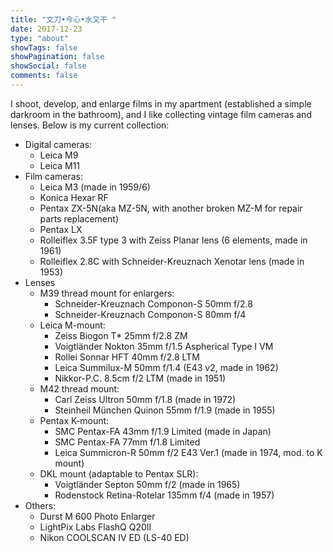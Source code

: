 ```yaml
---
title: "文刀•今心•水又干 "
date: 2017-12-23
type: "about"
showTags: false
showPagination: false
showSocial: false
comments: false
---
```


I shoot, develop, and enlarge films in my apartment (established a simple darkroom in the bathroom), and I like collecting vintage film cameras and lenses. Below is my current collection:

* Digital cameras:
    * Leica M9
    * Leica M11
* Film cameras:
    * Leica M3 (made in 1959/6)
    * Konica Hexar RF
    * Pentax ZX-5N(aka MZ-5N, with another broken MZ-M for repair parts replacement)
    * Pentax LX
    * Rolleiflex 3.5F type 3 with Zeiss Planar lens (6 elements, made in 1961)
    * Rolleiflex 2.8C with Schneider-Kreuznach Xenotar lens (made in 1953)
* Lenses
    * M39 thread mount for enlargers:
        * Schneider-Kreuznach Componon-S 50mm f/2.8
        * Schneider-Kreuznach Componon-S 80mm f/4
    * Leica M-mount:
        * Zeiss Biogon T* 25mm f/2.8 ZM
        * Voigtländer Nokton 35mm f/1.5 Aspherical Type I VM
        * Rollei Sonnar HFT 40mm f/2.8 LTM
        * Leica Summilux-M 50mm f/1.4 (E43 v2, made in 1962)
        * Nikkor-P.C. 8.5cm f/2 LTM (made in 1951)
    * M42 thread mount:
        * Carl Zeiss Ultron 50mm f/1.8 (made in 1972)
        * Steinheil München Quinon 55mm f/1.9 (made in 1955)
    * Pentax K-mount:
        * SMC Pentax-FA 43mm f/1.9 Limited (made in Japan)
        * SMC Pentax-FA 77mm f/1.8 Limited
        * Leica Summicron-R 50mm f/2 E43 Ver.1 (made in 1974, mod. to K mount)
    * DKL mount (adaptable to Pentax SLR):
        * Voigtländer Septon 50mm f/2 (made in 1965)
        * Rodenstock Retina-Rotelar 135mm f/4 (made in 1957)
* Others:
    * Durst M 600 Photo Enlarger
    * LightPix Labs FlashQ Q20II
    * Nikon COOLSCAN IV ED (LS-40 ED)
